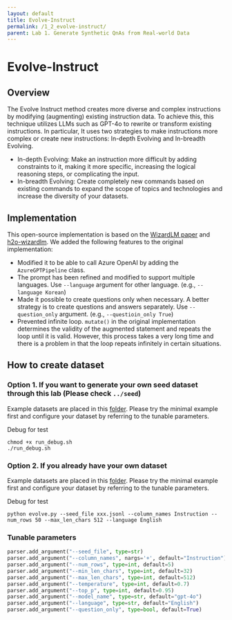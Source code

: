```yaml
---
layout: default
title: Evolve-Instruct
permalink: /1_2_evolve-instruct/
parent: Lab 1. Generate Synthetic QnAs from Real-world Data
---
```


# Evolve-Instruct

## Overview
The Evolve Instruct method creates more diverse and complex instructions by modifying (augmenting) existing instruction data. To achieve this, this technique utilizes LLMs such as GPT-4o to rewrite or transform existing instructions. In particular, It uses two strategies to make instructions more complex or create new instructions: In-depth Evolving and In-breadth Evolving.

- In-depth Evolving: Make an instruction more difficult by adding constraints to it, making it more specific, increasing the logical reasoning steps, or complicating the input.
- In-breadth Evolving: Create completely new commands based on existing commands to expand the scope of topics and technologies and increase the diversity of your datasets.

## Implementation
This open-source implementation is based on the [WizardLM paper](https://arxiv.org/abs/2304.12244) and [h2o-wizardlm](https://github.com/h2oai/h2o-wizardlm).
We added the following features to the original implementation:

- Modified it to be able to call Azure OpenAI by adding the `AzureGPTPipeline` class.
- The prompt has been refined and modified to support multiple languages. Use `--language` argument for other language. (e.g., `--language Korean`)
- Made it possible to create questions only when necessary. A better strategy is to create questions and answers separately. Use `--question_only` argument. (e.g., `--questioin_only True`)
- Prevented infinite loop. `mutate()` in the original implementation determines the validity of the augmented statement and repeats the loop until it is valid. However, this process takes a very long time and there is a problem in that the loop repeats infinitely in certain situations.

## How to create dataset

### Option 1. If you want to generate your own seed dataset through this lab (Please check `../seed`)
Example datasets are placed in this [folder](../seed/samples). Please try the minimal example first and configure your dataset by referring to the tunable parameters.

Debug for test
```shell
chmod +x run_debug.sh
./run_debug.sh
```

### Option 2. If you already have your own dataset
Example datasets are placed in this [folder](samples). Please try the minimal example first and configure your dataset by referring to the tunable parameters.

Debug for test
```shell
python evolve.py --seed_file xxx.jsonl --column_names Instruction --num_rows 50 --max_len_chars 512 --language English
```

### Tunable parameters
```python
parser.add_argument("--seed_file", type=str)
parser.add_argument("--column_names", nargs='+', default="Instruction")
parser.add_argument("--num_rows", type=int, default=5)
parser.add_argument("--min_len_chars", type=int, default=32)
parser.add_argument("--max_len_chars", type=int, default=512)
parser.add_argument("--temperature", type=int, default=0.7)
parser.add_argument("--top_p", type=int, default=0.95)
parser.add_argument("--model_name", type=str, default="gpt-4o")
parser.add_argument("--language", type=str, default="English")
parser.add_argument("--question_only", type=bool, default=True)
```